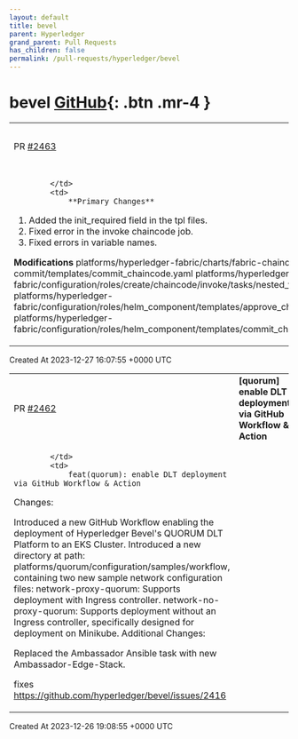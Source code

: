 ```yaml
---
layout: default
title: bevel
parent: Hyperledger
grand_parent: Pull Requests
has_children: false
permalink: /pull-requests/hyperledger/bevel
---
```


# bevel <span class="fs-3 right-align">[GitHub](https://github.com/hyperledger/bevel){: .btn .mr-4 }</span>


<div>
    <table>
        <tr>
            <td>
                PR <a href="https://github.com/hyperledger/bevel/pull/2463" class=".btn">#2463</a>
            </td>
            <td>
                <b>
                    [fabric] Hotfix init required
                </b>
            </td>
        </tr>
        <tr>
            <td>
                
            </td>
            <td>
                **Primary Changes**

1. Added the init_required field in the tpl files.
2. Fixed error in the invoke chaincode job.
3. Fixed errors in variable names.

**Modifications**
platforms/hyperledger-fabric/charts/fabric-chaincode-commit/templates/commit_chaincode.yaml
platforms/hyperledger-fabric/configuration/roles/create/chaincode/invoke/tasks/nested_valuefile.yaml
platforms/hyperledger-fabric/configuration/roles/helm_component/templates/approve_chaincode_job.tpl
platforms/hyperledger-fabric/configuration/roles/helm_component/templates/commit_chaincode_job.tpl
            </td>
        </tr>
    </table>
    <div class="right-align">
        Created At 2023-12-27 16:07:55 +0000 UTC
    </div>
</div>

<div>
    <table>
        <tr>
            <td>
                PR <a href="https://github.com/hyperledger/bevel/pull/2462" class=".btn">#2462</a>
            </td>
            <td>
                <b>
                    [quorum] enable DLT deployment via GitHub Workflow & Action
                </b>
            </td>
        </tr>
        <tr>
            <td>
                
            </td>
            <td>
                feat(quorum): enable DLT deployment via GitHub Workflow & Action

Changes:

Introduced a new GitHub Workflow enabling the deployment of Hyperledger Bevel's QUORUM DLT Platform to an EKS Cluster.
Introduced a new directory at path: platforms/quorum/configuration/samples/workflow, containing two new sample network configuration files:
network-proxy-quorum: Supports deployment with Ingress controller.
network-no-proxy-quorum: Supports deployment without an Ingress controller, specifically designed for deployment on Minikube.
Additional Changes:

Replaced the Ambassador Ansible task with new Ambassador-Edge-Stack.

fixes https://github.com/hyperledger/bevel/issues/2416
            </td>
        </tr>
    </table>
    <div class="right-align">
        Created At 2023-12-26 19:08:55 +0000 UTC
    </div>
</div>

